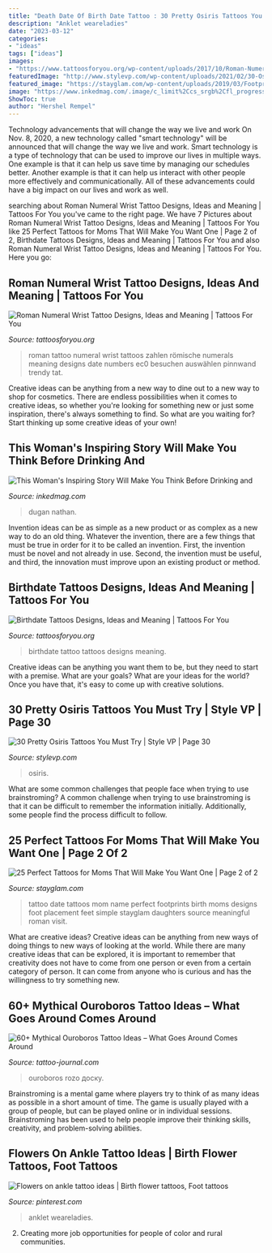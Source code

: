 ```yaml
---
title: "Death Date Of Birth Date Tattoo : 30 Pretty Osiris Tattoos You Must Try"
description: "Anklet weareladies"
date: "2023-03-12"
categories:
- "ideas"
tags: ["ideas"]
images:
- "https://www.tattoosforyou.org/wp-content/uploads/2017/10/Roman-Numeral-Wrist-Tattoo-Photos.jpg"
featuredImage: "http://www.stylevp.com/wp-content/uploads/2021/02/30-Osiris-Tattoos.jpg"
featured_image: "https://stayglam.com/wp-content/uploads/2019/03/Footprints-and-Date-1.jpg"
image: "https://www.inkedmag.com/.image/c_limit%2Ccs_srgb%2Cfl_progressive%2Cq_auto:good%2Cw_700/MTYxMjA5NDQ4MzYxMTA5NDY4/dsc_10942.jpg"
ShowToc: true
author: "Hershel Rempel"
---
```



Technology advancements that will change the way we live and work
On Nov. 8, 2020, a new technology called "smart technology" will be announced that will change the way we live and work. Smart technology is a type of technology that can be used to improve our lives in multiple ways. One example is that it can help us save time by managing our schedules better. Another example is that it can help us interact with other people more effectively and communicationally. All of these advancements could have a big impact on our lives and work as well.

	

		
searching about Roman Numeral Wrist Tattoo Designs, Ideas and Meaning | Tattoos For You you've came to the right page. We have 7 Pictures about Roman Numeral Wrist Tattoo Designs, Ideas and Meaning | Tattoos For You like 25 Perfect Tattoos for Moms That Will Make You Want One | Page 2 of 2, Birthdate Tattoos Designs, Ideas and Meaning | Tattoos For You and also Roman Numeral Wrist Tattoo Designs, Ideas and Meaning | Tattoos For You. Here you go:
		
    
## Roman Numeral Wrist Tattoo Designs, Ideas And Meaning | Tattoos For You

<img loading=lazy src="https://www.tattoosforyou.org/wp-content/uploads/2017/10/Roman-Numeral-Wrist-Tattoo-Photos.jpg" onerror="this.onerror=null;this.src='https://tse2.mm.bing.net/th?id=OIP.5novBXjY4t-_ueGFKZ9ZtQHaLP&amp;pid=15.1';" alt="Roman Numeral Wrist Tattoo Designs, Ideas and Meaning | Tattoos For You">

_Source: tattoosforyou.org_

>roman tattoo numeral wrist tattoos zahlen römische numerals meaning designs date numbers ec0 besuchen auswählen pinnwand trendy tat. 

	

Creative ideas can be anything from a new way to dine out to a new way to shop for cosmetics. There are endless possibilities when it comes to creative ideas, so whether you're looking for something new or just some inspiration, there's always something to find. So what are you waiting for? Start thinking up some creative ideas of your own!

    
## This Woman&#039;s Inspiring Story Will Make You Think Before Drinking And

<img loading=lazy src="https://www.inkedmag.com/.image/c_limit%2Ccs_srgb%2Cfl_progressive%2Cq_auto:good%2Cw_700/MTYxMjA5NDQ4MzYxMTA5NDY4/dsc_10942.jpg" onerror="this.onerror=null;this.src='https://tse4.mm.bing.net/th?id=OIP.DBLzuMtGr5rzPfAa_3eWjQHaLJ&amp;pid=15.1';" alt="This Woman&#039;s Inspiring Story Will Make You Think Before Drinking and">

_Source: inkedmag.com_

>dugan nathan. 

	

Invention ideas can be as simple as a new product or as complex as a new way to do an old thing. Whatever the invention, there are a few things that must be true in order for it to be called an invention. First, the invention must be novel and not already in use. Second, the invention must be useful, and third, the innovation must improve upon an existing product or method.

    
## Birthdate Tattoos Designs, Ideas And Meaning | Tattoos For You

<img loading=lazy src="https://www.tattoosforyou.org/wp-content/uploads/2017/08/Birthdate-Tattoo.jpg" onerror="this.onerror=null;this.src='https://tse2.mm.bing.net/th?id=OIP.f4_7EJcZUVy_HnVTqfRrpgHaHa&amp;pid=15.1';" alt="Birthdate Tattoos Designs, Ideas and Meaning | Tattoos For You">

_Source: tattoosforyou.org_

>birthdate tattoo tattoos designs meaning. 

	

Creative ideas can be anything you want them to be, but they need to start with a premise. What are your goals? What are your ideas for the world? Once you have that, it's easy to come up with creative solutions.

    
## 30 Pretty Osiris Tattoos You Must Try | Style VP | Page 30

<img loading=lazy src="http://www.stylevp.com/wp-content/uploads/2021/02/30-Osiris-Tattoos.jpg" onerror="this.onerror=null;this.src='https://tse4.mm.bing.net/th?id=OIP.yP4brbNVs4etvGvVbpWlcgHaJU&amp;pid=15.1';" alt="30 Pretty Osiris Tattoos You Must Try | Style VP | Page 30">

_Source: stylevp.com_

>osiris. 

	

What are some common challenges that people face when trying to use brainstroming?
A common challenge when trying to use brainstroming is that it can be difficult to remember the information initially. Additionally, some people find the process difficult to follow.

    
## 25 Perfect Tattoos For Moms That Will Make You Want One | Page 2 Of 2

<img loading=lazy src="https://stayglam.com/wp-content/uploads/2019/03/Footprints-and-Date-1.jpg" onerror="this.onerror=null;this.src='https://tse3.mm.bing.net/th?id=OIP.l3DlaTo-BZ31Teg941kF2gAAAA&amp;pid=15.1';" alt="25 Perfect Tattoos for Moms That Will Make You Want One | Page 2 of 2">

_Source: stayglam.com_

>tattoo date tattoos mom name perfect footprints birth moms designs foot placement feet simple stayglam daughters source meaningful roman visit. 

	

What are creative ideas?
Creative ideas can be anything from new ways of doing things to new ways of looking at the world. While there are many creative ideas that can be explored, it is important to remember that creativity does not have to come from one person or even from a certain category of person. It can come from anyone who is curious and has the willingness to try something new.

    
## 60+ Mythical Ouroboros Tattoo Ideas – What Goes Around Comes Around

<img loading=lazy src="https://tattoo-journal.com/wp-content/uploads/2016/08/ouroboros-tattoo26-650x650.jpg" onerror="this.onerror=null;this.src='https://tse2.mm.bing.net/th?id=OIP.9upLDnECT9XyXkwtKbIewAHaHa&amp;pid=15.1';" alt="60+ Mythical Ouroboros Tattoo Ideas – What Goes Around Comes Around">

_Source: tattoo-journal.com_

>ouroboros rozo доску. 

	

Brainstroming is a mental game where players try to think of as many ideas as possible in a short amount of time. The game is usually played with a group of people, but can be played online or in individual sessions. Brainstroming has been used to help people improve their thinking skills, creativity, and problem-solving abilities.

    
## Flowers On Ankle Tattoo Ideas | Birth Flower Tattoos, Foot Tattoos

<img loading=lazy src="https://i.pinimg.com/736x/d7/d1/ef/d7d1ef18a4b17cb88acdaeef9375c20a.jpg" onerror="this.onerror=null;this.src='https://tse1.mm.bing.net/th?id=OIP.y2GTDBENUKUGXL2sQXIORwHaH0&amp;pid=15.1';" alt="Flowers on ankle tattoo ideas | Birth flower tattoos, Foot tattoos">

_Source: pinterest.com_

>anklet weareladies. 

	

2. Creating more job opportunities for people of color and rural communities. 

